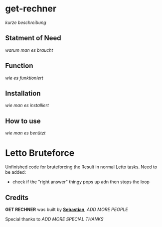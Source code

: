 # get-rechner
_kurze beschreibung_

## Statment of Need
_warum man es braucht_

## Function
_wie es funktioniert_

## Installation
_wie man es installiert_

## How to use
_wie man es benützt_

# Letto Bruteforce
Unfinished code for bruteforcing the Result in normal Letto tasks.
Need to be added:
  - check if the "right answer" thingy pops up adn then stops the loop

## Credits
**GET RECHNER** was built by **[Sebastian](https://github.com/sewimoser)**, _ADD MORE PEOPLE_

Special thanks to _ADD MORE SPECIAL THANKS_

